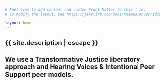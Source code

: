 ```yaml
---
# Feel free to add content and custom Front Matter to this file.
# To modify the layout, see https://jekyllrb.com/docs/themes/#overriding-theme-defaults

layout: home
---
```

<h2>{{ site.description | escape }}</h2>
<h2>We use a Transformative Justice liberatory approach and Hearing Voices & Intentional Peer Support peer models.